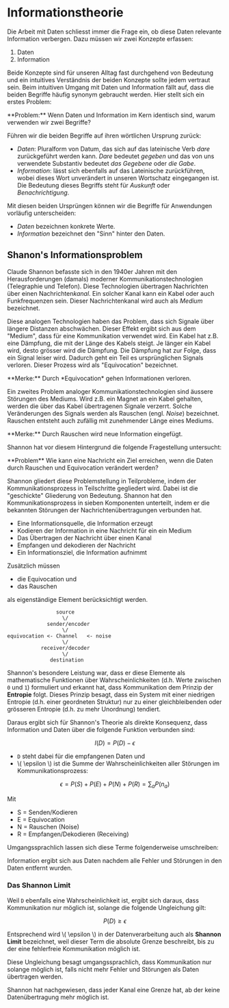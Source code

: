 # Informationstheorie

Die Arbeit mit Daten schliesst immer die Frage ein, ob diese Daten relevante Information verbergen. Dazu müssen wir zwei Konzepte erfassen:  

1. Daten 
2. Information

Beide Konzepte sind für unseren Alltag fast durchgehend von Bedeutung und ein intuitives Verständnis der beiden Konzepte sollte jedem vertraut sein. Beim intuitiven Umgang mit Daten und Information fällt auf, dass die beiden Begriffe häufig synonym gebraucht werden. Hier stellt sich ein erstes Problem: 

<p class="alert alert-secondary" markdown="1">
**Problem:** Wenn Daten und Information im Kern identisch sind, warum verwenden wir zwei Begriffe?
</p>

Führen wir die beiden Begriffe auf ihren wörtlichen Ursprung zurück: 

- *Daten*: Pluralform von Datum, das sich auf das lateinische Verb *dare* zurückgeführt werden kann. *Dare* bedeutet *gegeben* und das von uns verwendete Substantiv bedeutet *das Gegebene* oder *die Gabe*. 
- *Information*: lässt sich ebenfalls auf das Lateinische zurückführen, wobei dieses Wort unverändert in unseren Wortschatz eingegangen ist. Die Bedeutung dieses Begriffs steht für *Auskunft* oder *Benachrichtigung*. 

Mit diesen beiden Ursprüngen können wir die Begriffe für Anwendungen vorläufig unterscheiden:

- *Daten* bezeichnen konkrete Werte.
- *Information* bezeichnet den "Sinn" hinter den Daten. 

## Shanon's Informationsproblem

Claude Shannon befasste sich in den 1940er Jahren mit den Herausforderungen (damals) moderner Kommunikationstechnologien (Telegraphie und Telefon). Diese Technologien übertragen Nachrichten über einen Nachrichten*kanal*. Ein solcher Kanal kann ein Kabel oder auch Funkfrequenzen sein. Dieser Nachrichtenkanal wird auch als *Medium* bezeichnet. 

Diese analogen Technologien haben das Problem, dass sich Signale über längere Distanzen abschwächen. Dieser Effekt ergibt sich aus dem "Medium", dass für eine Kommunikation verwendet wird.  Ein Kabel hat z.B. eine Dämpfung, die mit der Länge des Kabels steigt. Je länger ein Kabel wird, desto grösser wird die Dämpfung. Die Dämpfung hat zur Folge, dass ein Signal leiser wird. Dadurch geht ein Teil es ursprünglichen Signals verloren. Dieser Prozess wird als "Equivocation" bezeichnet.

<p class="alert alert-success" markdown="1">
**Merke:** Durch *Equivocation* gehen Informationen verloren.
</p>

Ein zweites Problem analoger Kommunikationstechnologien sind äussere Störungen des Mediums. Wird z.B. ein Magnet an ein Kabel gehalten, werden die über das Kabel übertragenen Signale verzerrt. Solche Veränderungen des Signals werden als Rauschen (engl. *Noise*) bezeichnet. Rauschen entsteht auch zufällig mit zunehmender Länge eines Mediums. 

<p class="alert alert-success" markdown="1">
**Merke:** Durch Rauschen wird neue Information eingefügt. 
</p>

Shannon hat vor diesem Hintergrund die folgende Fragestellung untersucht:

<p class="alert alert-secondary" markdown="1">
**Problem** Wie kann eine Nachricht ein Ziel erreichen, wenn die Daten durch Rauschen und Equivocation verändert werden? 
</p>

Shannon gliedert diese Problemstellung in Teilprobleme, indem der Kommunikationsprozess in Teilschritte gegliedert wird. Dabei ist die "geschickte" Gliederung von Bedeutung. Shannon hat den Kommunikationsprozess in sieben Komponenten unterteilt, indem er die bekannten Störungen der Nachrichtenübertragungen verbunden hat.

- Eine Informationsquelle, die Information erzeugt
- Kodieren der Information in eine Nachricht für ein ein Medium
- Das Übertragen der Nachricht über einen Kanal
- Empfangen und dekodieren der Nachricht 
- Ein Informationsziel, die Information aufnimmt

Zusätzlich müssen 

- die Equivocation und 
- das Rauschen 

als eigenständige Element berücksichtigt werden.


```
                source
                  \/
             sender/encoder
                  \/
equivocation <- Channel   <- noise
                  \/
           receiver/decoder
                  \/
              destination
```

<!-- >
> *Übung:* Geben Sie eine Definition für **Daten** und für **Information**. Falls Sie einen Unterschied zwischen den beiden Konzepten erkennen, beschreiben Sie diesen Unterschied?

> *Übung:* Diskutieren Sie Ihre Definitionen in Kleingruppen und kommen zu einer gemeinsamen Definition auf Grundlage der ersten Übung.  

> *Übung:* Stille Post und Multi-Stille Post über Reihen. Kein Nachfragen!

-->

Shannon's besondere Leistung war, dass er diese Elemente als mathematische Funktionen über Wahrscheinlichkeiten (d.h. Werte zwischen `0` und `1`) formuliert und erkannt hat, dass Kommunikation dem Prinzip der **Entropie** folgt. Dieses Prinzip besagt, dass ein System mit einer niedrigen Entropie (d.h. einer geordneten Struktur) nur zu einer gleichbleibenden oder grösseren Entropie (d.h. zu mehr Unordnung) tendiert. 

Daraus ergibt sich für Shannon's Theorie als direkte Konsequenz, dass Information und Daten über die folgende Funktion verbunden sind: 

$$
I(D) = P(D) - \epsilon
$$

- ``D`` steht dabei für die empfangenen Daten und
- \\( \epsilon \\) ist die Summe der Wahrscheinlichkeiten aller Störungen im Kommunikationsprozess: 

$$
\epsilon = P(S) + P(E) + P(N) + P(R) = \sum_{a} P(n_a)
$$

Mit 
- S = Senden/Kodieren
- E = Equivocation
- N = Rauschen (Noise)
- R = Empfangen/Dekodieren (Receiving)


Umgangssprachlich lassen sich diese Terme folgenderweise umschreiben: 

<p class="alert alert-primary" markdown="1">
Information ergibt sich aus Daten nachdem alle Fehler und Störungen in den Daten entfernt wurden.
</p>


### Das Shannon Limit

Weil `D` ebenfalls eine Wahrscheinlichkeit ist, ergibt sich daraus, dass Kommunikation nur möglich ist, solange die folgende Ungleichung gilt:

$$
P(D) \ge \epsilon
$$

Entsprechend wird \\( \epsilon \\) in der Datenverarbeitung auch als **Shannon Limit** bezeichnet, weil dieser Term die absolute Grenze beschreibt, bis zu der eine fehlerfreie Kommunikation möglich ist. 

<p class="alert alert-success" markdown="1">
Diese Ungleichung besagt umgangssprachlich, dass Kommunikation nur solange möglich ist, falls nicht mehr Fehler und Störungen als Daten übertragen werden. 
</p>

Shannon hat nachgewiesen, dass jeder Kanal eine Grenze hat, ab der keine Datenübertragung mehr möglich ist.
